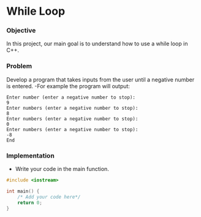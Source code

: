 # While Loop

### Objective

In this project, our main goal is to understand how to use a while loop in C++.

### Problem

Develop a program that takes inputs from the user until a negative number is entered.
-For example the program will output:
```
Enter number (enter a negative number to stop):
9
Enter numbers (enter a negative number to stop):
8
Enter numbers (enter a negative number to stop):
0
Enter numbers (enter a negative number to stop):
-8
End
```

### Implementation
- Write your code in the main function.
  
```cpp
#include <iostream>

int main() {
    /* Add your code here*/
    return 0;
}

```
